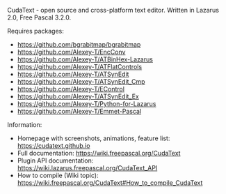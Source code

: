 CudaText - open source and cross-platform text editor.
Written in Lazarus 2.0, Free Pascal 3.2.0.

Requires packages:

* https://github.com/bgrabitmap/bgrabitmap
* https://github.com/Alexey-T/EncConv
* https://github.com/Alexey-T/ATBinHex-Lazarus
* https://github.com/Alexey-T/ATFlatControls
* https://github.com/Alexey-T/ATSynEdit
* https://github.com/Alexey-T/ATSynEdit_Cmp
* https://github.com/Alexey-T/EControl
* https://github.com/Alexey-T/ATSynEdit_Ex
* https://github.com/Alexey-T/Python-for-Lazarus
* https://github.com/Alexey-T/Emmet-Pascal

Information:

* Homepage with screenshots, animations, feature list: https://cudatext.github.io
* Full documentation: https://wiki.freepascal.org/CudaText
* Plugin API documentation: https://wiki.lazarus.freepascal.org/CudaText_API
* How to compile (Wiki topic): https://wiki.freepascal.org/CudaText#How_to_compile_CudaText
